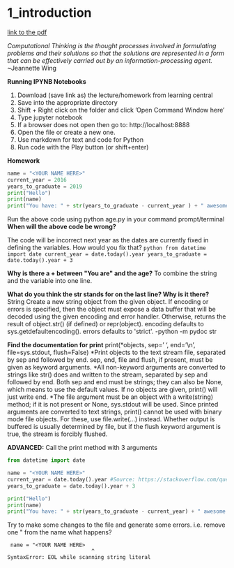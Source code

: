 # 1_introduction

[link to the pdf](https://learningcentral.cf.ac.uk/bbcswebdav/pid-4448637-dt-content-rid-7827944_2/courses/1718-CM6114/1_Introduction.pdf)

*Computational Thinking is the thought processes involved in formulating problems and their
solutions so that the solutions are represented in a form that can be effectively carried
out by an information-processing agent.*
~Jeannette Wing

**Running IPYNB Notebooks**
1. Download (save link as) the lecture/homework from learning central
2. Save into the appropriate directory
3. Shift + Right click on the folder and click ’Open Command Window here’
4. Type jupyter notebook
5. If a browser does not open then go to: http://localhost:8888
6. Open the file or create a new one.
7. Use markdown for text and code for Python
8. Run code with the Play button (or shift+enter)

**Homework**
```python
name = "<YOUR NAME HERE>"
current_year = 2016
years_to_graduate = 2019
print("Hello")
print(name)
print("You have: " + str(years_to_graduate - current_year ) + " awesome years of knowledge ahead of you")
```

Run the above code using python age.py in your command prompt/terminal
**When will the above code be wrong?** 

The code will be incorrect next year as the dates are currently fixed in defining the variables.
How would you fix that? ```python from datetime import date
current_year = date.today().year
years_to_graduate = date.today().year + 3 ```

**Why is there a + between "You are" and the age?**
To combine the string and the variable into one line.

**What do you think the str stands for on the last line? Why is it there?**
String Create a new string object from the given object. If encoding or errors is specified, then the object must expose a data buffer that will be decoded using the given encoding and error handler. Otherwise, returns the result of object.str() (if defined) or repr(object). encoding defaults to sys.getdefaultencoding(). errors defaults to 'strict'. -python -m pydoc str

**Find the documentation for print**
print(*objects, sep=’ ‘, end=’\n’, file=sys.stdout, flush=False)
*Print objects to the text stream file, separated by sep and followed by end. sep, end, file and flush, if present, must be given as keyword arguments.
*All non-keyword arguments are converted to strings like str() does and written to the stream, separated by sep and followed by end. Both sep and end must be strings; they can also be None, which means to use the default values. If no objects are given, print() will just write end.
*The file argument must be an object with a write(string) method; if it is not present or None, sys.stdout will be used. Since printed arguments are converted to text strings, print() cannot be used with binary mode file objects. For these, use file.write(...) instead.
Whether output is buffered is usually determined by file, but if the flush keyword argument is true, the stream is forcibly flushed.


**ADVANCED:** Call the print method with 3 arguments
```python
from datetime import date

name = "<YOUR NAME HERE>"
current_year = date.today().year #Source: https://stackoverflow.com/questions/11206489/how-to-print-next-year-from-current-year-in-python
years_to_graduate = date.today().year + 3

print("Hello")
print(name)
print("You have: " + str(years_to_graduate - current_year) + " awesome years of knowledge ahead of you")
```

Try to make some changes to the file and generate some errors.
i.e. remove one " from the name 
what happens?
``` 
 name = "<YOUR NAME HERE>
                           ^
SyntaxError: EOL while scanning string literal
```
